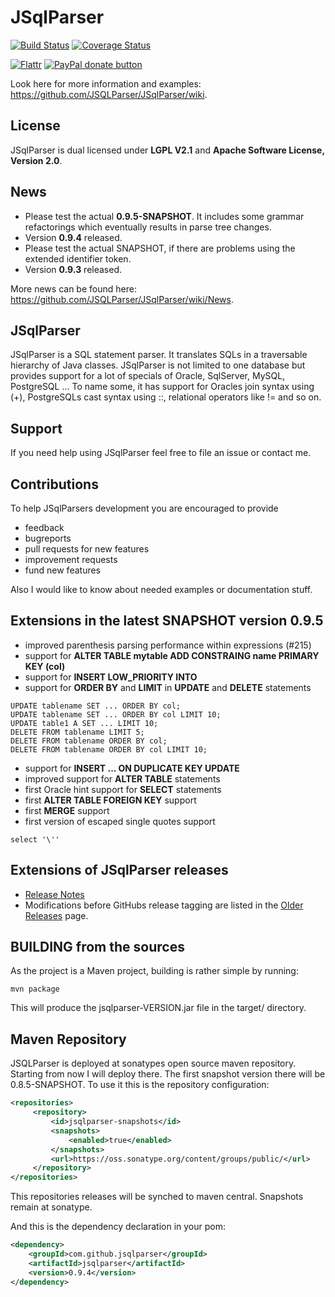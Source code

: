 # JSqlParser

[![Build Status](https://travis-ci.org/JSQLParser/JSqlParser.svg?branch=master)](https://travis-ci.org/JSQLParser/JSqlParser)   [![Coverage Status](https://coveralls.io/repos/JSQLParser/JSqlParser/badge.svg?branch=master)](https://coveralls.io/r/JSQLParser/JSqlParser?branch=master)

[![Flattr](http://api.flattr.com/button/flattr-badge-large.png)](https://flattr.com/submit/auto?user_id=wumpz&url=http%3A%2F%2Fgithub.com%2FJSQLParser%2FJSqlParser)  [![PayPal donate button](http://img.shields.io/paypal/donate.png?color=yellow)](https://www.paypal.com/cgi-bin/webscr?cmd=_s-xclick&hosted_button_id=64CCN9JJANZXA "Help this JSqlParser version using Paypal")  

Look here for more information and examples: https://github.com/JSQLParser/JSqlParser/wiki.

## License

JSqlParser is dual licensed under **LGPL V2.1** and **Apache Software License, Version 2.0**.


## News

* Please test the actual **0.9.5-SNAPSHOT**. It includes some grammar refactorings which eventually results in parse tree changes.
* Version **0.9.4** released.
* Please test the actual SNAPSHOT, if there are problems using the extended identifier token.
* Version **0.9.3** released.

More news can be found here: https://github.com/JSQLParser/JSqlParser/wiki/News.

## JSqlParser

JSqlParser is a SQL statement parser. It translates SQLs in a traversable hierarchy of Java classes. JSqlParser is not limited to one database but provides support for a lot of specials of Oracle, SqlServer, MySQL, PostgreSQL ... To name some, it has support for Oracles join syntax using (+), PostgreSQLs cast syntax using ::, relational operators like != and so on.

## Support
If you need help using JSqlParser feel free to file an issue or contact me.

## Contributions
To help JSqlParsers development you are encouraged to provide 
* feedback
* bugreports
* pull requests for new features
* improvement requests
* fund new features

Also I would like to know about needed examples or documentation stuff.

## Extensions in the latest SNAPSHOT version 0.9.5

* improved parenthesis parsing performance within expressions (#215)
* support for **ALTER TABLE mytable ADD CONSTRAING name PRIMARY KEY (col)**
* support for **INSERT LOW_PRIORITY INTO**
* support for **ORDER BY** and **LIMIT** in **UPDATE** and **DELETE** statements

~~~
UPDATE tablename SET ... ORDER BY col;
UPDATE tablename SET ... ORDER BY col LIMIT 10;
UPDATE table1 A SET ... LIMIT 10;
DELETE FROM tablename LIMIT 5;
DELETE FROM tablename ORDER BY col;
DELETE FROM tablename ORDER BY col LIMIT 10;
~~~

* support for **INSERT ... ON DUPLICATE KEY UPDATE**
* improved support for **ALTER TABLE** statements
* first Oracle hint support for **SELECT** statements 
* first **ALTER TABLE FOREIGN KEY** support
* first **MERGE** support
* first version of escaped single quotes support

~~~
select '\'' 
~~~

## Extensions of JSqlParser releases

* [Release Notes](https://github.com/JSQLParser/JSqlParser/releases)
* Modifications before GitHubs release tagging are listed in the [Older Releases](https://github.com/JSQLParser/JSqlParser/wiki/Older-Releases) page.



## BUILDING from the sources

As the project is a Maven project, building is rather simple by running:

	mvn package

This will produce the jsqlparser-VERSION.jar file in the target/ directory.

## Maven Repository

JSQLParser is deployed at sonatypes open source maven repository. 
Starting from now I will deploy there. The first snapshot version there will be 0.8.5-SNAPSHOT.
To use it this is the repository configuration:

```xml
<repositories>
     <repository>
         <id>jsqlparser-snapshots</id>
         <snapshots>
             <enabled>true</enabled>
         </snapshots>
         <url>https://oss.sonatype.org/content/groups/public/</url>
     </repository>
</repositories>
```
This repositories releases will be synched to maven central. Snapshots remain at sonatype.

And this is the dependency declaration in your pom:
```xml
<dependency>
	<groupId>com.github.jsqlparser</groupId>
	<artifactId>jsqlparser</artifactId>
	<version>0.9.4</version>
</dependency>
```

